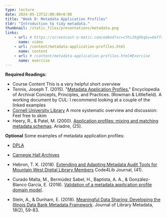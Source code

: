 ```yaml
---
type: lecture
date: 2024-05-13T12:00:00+8:00
title: "Week 8: Metadata Application Profiles"
tldr: "Introduction to tidy metadata."
thumbnail: /static_files/presentations/metadata.png
links:
    - url: # https://screencast-o-matic.com/embed?sc=cYhi29gDkq&v=6&ff=1&title=0&controls=1
      name: video
    - url: /content/metadata-application-profiles.html
      name: content
    - url: # /content/metadata-application-profiles.html#Exercise
      name: exercise
---
```

**Required Readings:**
- Course Content
This is a very helpful short overview
- Tennis, Joseph T. (2015). "[Metadata Application Profiles.](https://papers.ssrn.com/sol3/papers.cfm?abstract_id=3225431)" Encyclopedia of Archival Concepts, Principles, and Practices. (Rowman & Littlefield).
A working document by CUL: I recommend looking at a couple of the linked examples
- [Cornell University Library](https://confluence.cornell.edu/display/mwgweb/CUL+Metadata+Application+Profiles)
A more systematic overview and discussion: Feel free to skim
- Heery, R., & Patel, M. (2000). [Application profiles: mixing and matching metadata schemas](http://www.ariadne.ac.uk/issue/25/app-profiles/). Ariadne, (25).  

**Optional**
Some examples of metadata application profiles:

- [DPLA](https://pro.dp.la/hubs/metadata-application-profile)
- [Carnegie Hall Archives](https://carnegiehall.github.io/digitalcolls-metadataprofile/)

- Hebron, T. K. (2018). [Extending and Adapting Metadata Audit Tools for Mountain West Digital Library Members](https://journal.code4lib.org/articles/13632 ) Code4Lib Journal, (41). 
- Curado Malta, M., Bermúdez Sabel, H., Baptista, A. A., & González-Blanco García, E. (2018). [Validation of a metadata application profile domain model](http://e-spacio.uned.es/fez/view/bibliuned:363-Egonzalez15). 
- Stein, A., & Dunham, E. (2018). [Meaningful Data Sharing: Developing the Illinois Data Bank Metadata Framework](https://www.ideals.illinois.edu/handle/2142/103173). Journal of Library Metadata, 18(2), 59-83. 
